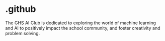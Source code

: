 # .github
The GHS AI Club is dedicated to exploring the world of machine learning and AI to positively impact the school community, and foster creativity and problem solving.   
